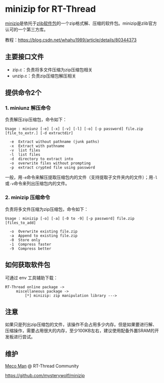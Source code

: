 # minizip for RT-Thread

[minizip](http://www.winimage.com/zLibDll/minizip.html)是依托于[zlib软件包](https://github.com/RT-Thread-packages/zlib)的一个zip格式解、压缩的软件包。minizip是zlib官方认可的一个第三方库。

教程：https://blog.csdn.net/whahu1989/article/details/80344373


## 主要接口文件

- zip.c：负责将多文件压缩为zip压缩包相关
- unzip.c：负责zip压缩包解压相关 



## 提供命令2个

### 1. miniunz 解压命令

负责解压zip压缩包，命令如下：

```shell
Usage : miniunz [-e] [-x] [-v] [-l] [-o] [-p password] file.zip [file_to_extr.] [-d extractdir]

  -e  Extract without pathname (junk paths)
  -x  Extract with pathname
  -v  list files
  -l  list files
  -d  directory to extract into
  -o  overwrite files without prompting
  -p  extract crypted file using password
```

一般，用`-e`命令来解压提取压缩包内的文件（支持提取子文件夹内的文件）；用`-l`或`-v`命令来列出压缩包内的文件。

### 2. minizip 压缩命令

负责将多文件压缩为zip压缩包，命令如下：

```shell
Usage : minizip [-o] [-a] [-0 to -9] [-p password] file.zip [files_to_add]

  -o  Overwrite existing file.zip
  -a  Append to existing file.zip
  -0  Store only
  -1  Compress faster
  -9  Compress better
```



## 如何获取软件包

可通过 env 工具辅助下载：

```
RT-Thread online package -> 
     miscellaneous package -> 
         [*] minizip: zip manipulation library --->
```



## 注意

如果只是列出zip压缩包的文件，该操作不会占用多少内存。但是如果要进行解、压缩操作，需要占用很大的内存，至少100KB左右，建议使用配备外置SRAM的开发板进行尝试。



## 维护

[Meco Man](https://github.com/mysterywolf) @ RT-Thread Community

https://github.com/mysterywolf/minizip



